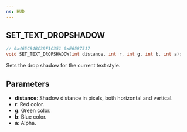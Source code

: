 ```yaml
---
ns: HUD
---
```

## SET_TEXT_DROPSHADOW

```c
// 0x465C84BC39F1C351 0xE6587517
void SET_TEXT_DROPSHADOW(int distance, int r, int g, int b, int a);
```

Sets the drop shadow for the current text style.

## Parameters
* **distance**: Shadow distance in pixels, both horizontal and vertical.
* **r**: Red color.
* **g**: Green color.
* **b**: Blue color.
* **a**: Alpha.

